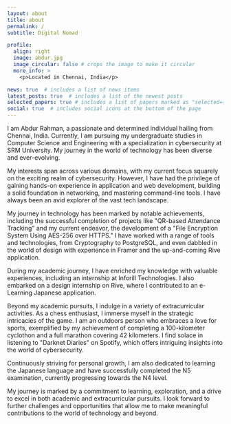 ```yaml
---
layout: about
title: about
permalink: /
subtitle: Digital Nomad

profile:
  align: right
  image: abdur.jpg
  image_circular: false # crops the image to make it circular
  more_info: >
    <p>Located in Chennai, India</p>

news: true  # includes a list of news items
latest_posts: true  # includes a list of the newest posts
selected_papers: true # includes a list of papers marked as "selected={true}"
social: true  # includes social icons at the bottom of the page
---
```


I am Abdur Rahman, a passionate and determined individual hailing from Chennai, India. Currently, I am pursuing my undergraduate studies in Computer Science and Engineering with a specialization in cybersecurity at SRM University. My journey in the world of technology has been diverse and ever-evolving.

My interests span across various domains, with my current focus squarely on the exciting realm of cybersecurity. However, I have had the privilege of gaining hands-on experience in application and web development, building a solid foundation in networking, and mastering command-line tools. I have always been an avid explorer of the vast tech landscape.

My journey in technology has been marked by notable achievements, including the successful completion of projects like "QR-based Attendance Tracking" and my current endeavor, the development of a "File Encryption System Using AES-256 over HTTPS." I have worked with a range of tools and technologies, from Cryptography to PostgreSQL, and even dabbled in the world of design with experience in Framer and the up-and-coming Rive application.

During my academic journey, I have enriched my knowledge with valuable experiences, including an internship at Inforill Technologies. I also embarked on a design internship on Rive, where I contributed to an e-Learning Japanese application.

Beyond my academic pursuits, I indulge in a variety of extracurricular activities. As a chess enthusiast, I immerse myself in the strategic intricacies of the game. I am an outdoors person who embraces a love for sports, exemplified by my achievement of completing a 100-kilometer cyclothon and a full marathon covering 42 kilometers.  I find solace in listening to "Darknet Diaries" on Spotify, which offers intriguing insights into the world of cybersecurity.

Continuously striving for personal growth, I am also dedicated to learning the Japanese language and have successfully completed the N5 examination, currently progressing towards the N4 level.

My journey is marked by a commitment to learning, exploration, and a drive to excel in both academic and extracurricular pursuits. I look forward to further challenges and opportunities that allow me to make meaningful contributions to the world of technology and beyond.